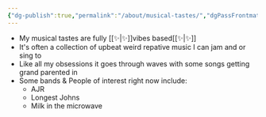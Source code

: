 ```yaml
---
{"dg-publish":true,"permalink":"/about/musical-tastes/","dgPassFrontmatter":true}
---
```


- My musical tastes are fully [[✨\|✨]]vibes based[[✨\|✨]]
- It's often a collection of upbeat weird repative music I can jam and or sing to
- Like all my obsessions it goes through waves with some songs getting grand parented in
- Some bands & People of interest right now include:
	- AJR
	- Longest Johns
	- Milk in the microwave

